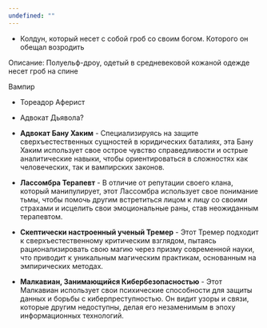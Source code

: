 ```yaml
---
undefined: ""
---
```

- Колдун, который несет с собой гроб со своим богом. Которого он обещал возродить

Описание: Полуельф-дроу, одетый в средневековой кожаной одежде несет гроб на спине



Вампир

- Тореадор Аферист

- Адвокат Дьявола?

- **Адвокат Бану Хаким** - Специализируясь на защите сверхъестественных сущностей в юридических баталиях, эта Бану Хаким использует свое острое чувство справедливости и острые аналитические навыки, чтобы ориентироваться в сложностях как человеческих, так и вампирских законов.

- **Лассомбра Терапевт** - В отличие от репутации своего клана, который манипулирует, этот Лассомбра использует свое понимание тьмы, чтобы помочь другим встретиться лицом к лицу со своими страхами и исцелить свои эмоциональные раны, став неожиданным терапевтом.

- **Скептически настроенный ученый Тремер** - Этот Тремер подходит к сверхъестественному критическим взглядом, пытаясь рационализировать свою магию через призму современной науки, что приводит к уникальным магическим практикам, основанным на эмпирических методах.

- **Малкавиан, Занимающийся Кибербезопасностью** - Этот Малкавиан использует свои психические способности для защиты данных и борьбы с киберпреступностью. Он видит узоры и связи, которые другим недоступны, делая его незаменимым в эпоху информационных технологий.